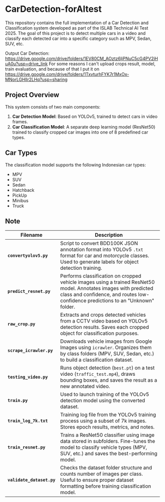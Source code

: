 # CarDetection-forAItest

This repository contains the full implementation of a Car Detection and Classification system developed as part of the ISLAB Technical AI Test 2025. The goal of this project is to detect multiple cars in a video and classify each detected car into a specific category such as MPV, Sedan, SUV, etc.

Output Car Detection: https://drive.google.com/drive/folders/1EV80CM_AOztz6ljPNuC5cG4PV2iHuA0u?usp=drive_link
For some reasons I can't upload crops result, model, train evaluation, and because of that I put it on https://drive.google.com/drive/folders/1TxvturhFYK7r1MxOx-MNorLGHllr2LHq?usp=sharing

## Project Overview

This system consists of two main components:
1. **Car Detection Model**: Based on YOLOv5, trained to detect cars in video frames.
2. **Car Classification Model**: A separate deep learning model (ResNet50) trained to classify cropped car images into one of 8 predefined car types.

## Car Types

The classification model supports the following Indonesian car types:
- MPV
- SUV
- Sedan
- Hatchback
- PickUp
- Minibus
- Truck

## Note
| Filename                  | Description                                                                                                                                                                                           |
| ------------------------- | ----------------------------------------------------------------------------------------------------------------------------------------------------------------------------------------------------- |
| **`convertyolov5.py`**    | Script to convert BDD100K JSON annotation format into YOLOv5 `.txt` format for car and motorcycle classes. Used to generate labels for object detection training.                                     |
| **`predict_resnet.py`**   | Performs classification on cropped vehicle images using a trained ResNet50 model. Annotates images with predicted class and confidence, and routes low-confidence predictions to an "Unknown" folder. |
| **`raw_crop.py`**         | Extracts and crops detected vehicles from a CCTV video based on YOLOv5 detection results. Saves each cropped object for classification purposes.                                                      |
| **`scrape_icrawler.py`**  | Downloads vehicle images from Google Images using `icrawler`. Organizes them by class folders (MPV, SUV, Sedan, etc.) to build a classification dataset.                                              |
| **`testing_video.py`**    | Runs object detection (`best.pt`) on a test video (`traffic_test.mp4`), draws bounding boxes, and saves the result as a new annotated video.                                                          |
| **`train.py`**            | Used to launch training of the YOLOv5 detection model using the converted dataset.                                                                                                                    |
| **`train_log_7k.txt`**    | Training log file from the YOLOv5 training process using a subset of 7k images. Stores epoch results, metrics, and notes.                                                                             |
| **`train_resnet.py`**     | Trains a ResNet50 classifier using image data stored in subfolders. Fine-tunes the model to classify vehicle types (MPV, SUV, etc.) and saves the best-performing model.                              |
| **`validate_dataset.py`** | Checks the dataset folder structure and counts number of images per class. Useful to ensure proper dataset formatting before training classification model.                                           |
